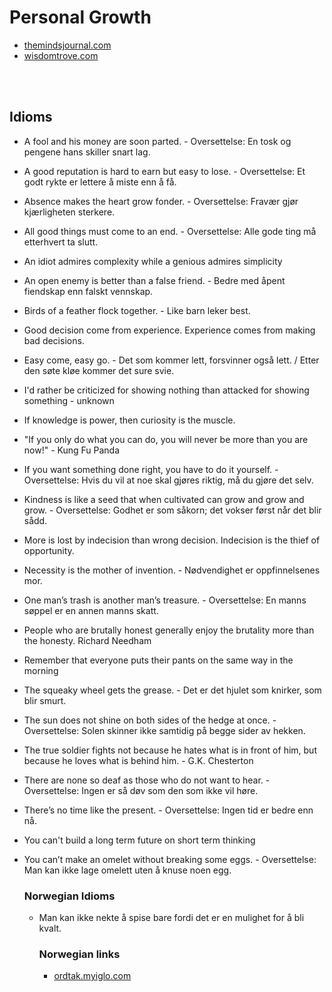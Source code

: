 # Personal Growth

- [themindsjournal.com](https://themindsjournal.com)
- [wisdomtrove.com](https://wisdomtrove.com)
<br>
<br>

## Idioms
- A fool and his money are soon parted. - Oversettelse: En tosk og pengene hans skiller snart lag.
- A good reputation is hard to earn but easy to lose. - Oversettelse: Et godt rykte er lettere å miste enn å få.
- Absence makes the heart grow fonder. - Oversettelse: Fravær gjør kjærligheten sterkere.
- All good things must come to an end. - Oversettelse: Alle gode ting må etterhvert ta slutt.
- An idiot admires complexity while a genious admires simplicity
- An open enemy is better than a false friend. - Bedre med åpent fiendskap enn falskt vennskap.
- Birds of a feather flock together. - Like barn leker best.
- Good decision come from experience. Experience comes from making bad decisions.
- Easy come, easy go. - Det som kommer lett, forsvinner også lett. / Etter den søte kløe kommer det sure svie.
- I'd rather be criticized for showing nothing than attacked for showing something - unknown
- If knowledge is power, then curiosity is the muscle.
- "If you only do what you can do, you will never be more than you are now!" - Kung Fu Panda
- If you want something done right, you have to do it yourself. - Oversettelse: Hvis du vil at noe skal gjøres riktig, må du gjøre det selv.
- Kindness is like a seed that when cultivated can grow and grow and grow. - Oversettelse: Godhet er som såkorn; det vokser først når det blir sådd.
- More is lost by indecision than wrong decision. Indecision is the thief of opportunity.
- Necessity is the mother of invention. - Nødvendighet er oppfinnelsenes mor.
- One man’s trash is another man’s treasure. - Oversettelse: En manns søppel er en annen manns skatt.
- People who are brutally honest generally enjoy the brutality more than the honesty. Richard Needham
- Remember that everyone puts their pants on the same way in the morning
- The squeaky wheel gets the grease. - Det er det hjulet som knirker, som blir smurt.
- The sun does not shine on both sides of the hedge at once. - Oversettelse: Solen skinner ikke samtidig på begge sider av hekken.
- The true soldier fights not because he hates what is in front of him, but because he loves what is behind him. - G.K. Chesterton 
- There are none so deaf as those who do not want to hear. - Oversettelse: Ingen er så døv som den som ikke vil høre.
- There’s no time like the present. - Oversettelse: Ingen tid er bedre enn nå.
- You can't build a long term future on short term thinking
- You can’t make an omelet without breaking some eggs. - Oversettelse: Man kan ikke lage omelett uten å knuse noen egg.

  ### Norwegian Idioms
  - Man kan ikke nekte å spise bare fordi det er en mulighet for å bli kvalt.
    ### Norwegian links
    - [ordtak.myiglo.com](https://ordtak.myiglo.com)


